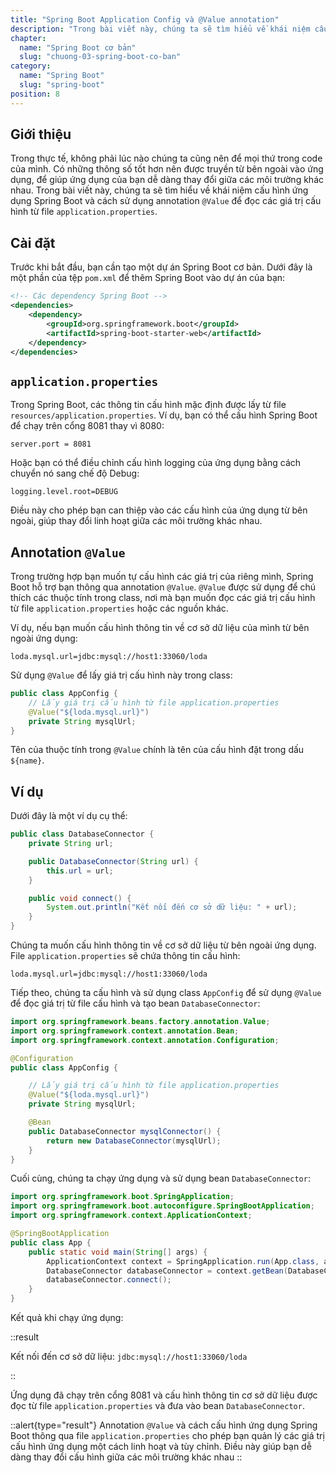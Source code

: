 ```yaml
---
title: "Spring Boot Application Config và @Value annotation"
description: "Trong bài viết này, chúng ta sẽ tìm hiểu về khái niệm cấu hình ứng dụng Spring Boot và cách sử dụng annotation @Value để đọc các giá trị cấu hình từ file application.properties"
chapter:
  name: "Spring Boot cơ bản"
  slug: "chuong-03-spring-boot-co-ban"
category:
  name: "Spring Boot"
  slug: "spring-boot"
position: 8
---
```


## Giới thiệu

Trong thực tế, không phải lúc nào chúng ta cũng nên để mọi thứ trong code của mình. Có những thông số tốt hơn nên được truyền từ bên ngoài vào ứng dụng, để giúp ứng dụng của bạn dễ dàng thay đổi giữa các môi trường khác nhau. Trong bài viết này, chúng ta sẽ tìm hiểu về khái niệm cấu hình ứng dụng Spring Boot và cách sử dụng annotation `@Value` để đọc các giá trị cấu hình từ file `application.properties`.

## Cài đặt

Trước khi bắt đầu, bạn cần tạo một dự án Spring Boot cơ bản. Dưới đây là một phần của tệp `pom.xml` để thêm Spring Boot vào dự án của bạn:

```xml
<!-- Các dependency Spring Boot -->
<dependencies>
    <dependency>
        <groupId>org.springframework.boot</groupId>
        <artifactId>spring-boot-starter-web</artifactId>
    </dependency>
</dependencies>
```

## `application.properties`

Trong Spring Boot, các thông tin cấu hình mặc định được lấy từ file `resources/application.properties`. Ví dụ, bạn có thể cấu hình Spring Boot để chạy trên cổng 8081 thay vì 8080:

```properties
server.port = 8081
```

Hoặc bạn có thể điều chỉnh cấu hình logging của ứng dụng bằng cách chuyển nó sang chế độ Debug:

```properties
logging.level.root=DEBUG
```

Điều này cho phép bạn can thiệp vào các cấu hình của ứng dụng từ bên ngoài, giúp thay đổi linh hoạt giữa các môi trường khác nhau.

## Annotation `@Value`

Trong trường hợp bạn muốn tự cấu hình các giá trị của riêng mình, Spring Boot hỗ trợ bạn thông qua annotation `@Value`. `@Value` được sử dụng để chú thích các thuộc tính trong class, nơi mà bạn muốn đọc các giá trị cấu hình từ file `application.properties` hoặc các nguồn khác.

Ví dụ, nếu bạn muốn cấu hình thông tin về cơ sở dữ liệu của mình từ bên ngoài ứng dụng:

```properties
loda.mysql.url=jdbc:mysql://host1:33060/loda
```

Sử dụng `@Value` để lấy giá trị cấu hình này trong class:

```java
public class AppConfig {
    // Lấy giá trị cấu hình từ file application.properties
    @Value("${loda.mysql.url}")
    private String mysqlUrl;
}
```

Tên của thuộc tính trong `@Value` chính là tên của cấu hình đặt trong dấu `${name}`.

## Ví dụ

Dưới đây là một ví dụ cụ thể:

```java
public class DatabaseConnector {
    private String url;

    public DatabaseConnector(String url) {
        this.url = url;
    }

    public void connect() {
        System.out.println("Kết nối đến cơ sở dữ liệu: " + url);
    }
}
```

Chúng ta muốn cấu hình thông tin về cơ sở dữ liệu từ bên ngoài ứng dụng. File `application.properties` sẽ chứa thông tin cấu hình:

```properties
loda.mysql.url=jdbc:mysql://host1:33060/loda
```

Tiếp theo, chúng ta cấu hình và sử dụng class `AppConfig` để sử dụng `@Value` để đọc giá trị từ file cấu hình và tạo bean `DatabaseConnector`:

```java
import org.springframework.beans.factory.annotation.Value;
import org.springframework.context.annotation.Bean;
import org.springframework.context.annotation.Configuration;

@Configuration
public class AppConfig {

    // Lấy giá trị cấu hình từ file application.properties
    @Value("${loda.mysql.url}")
    private String mysqlUrl;

    @Bean
    public DatabaseConnector mysqlConnector() {
        return new DatabaseConnector(mysqlUrl);
    }
}
```

Cuối cùng, chúng ta chạy ứng dụng và sử dụng bean `DatabaseConnector`:

```java
import org.springframework.boot.SpringApplication;
import org.springframework.boot.autoconfigure.SpringBootApplication;
import org.springframework.context.ApplicationContext;

@SpringBootApplication
public class App {
    public static void main(String[] args) {
        ApplicationContext context = SpringApplication.run(App.class, args);
        DatabaseConnector databaseConnector = context.getBean(DatabaseConnector.class);
        databaseConnector.connect();
    }
}
```

Kết quả khi chạy ứng dụng:

::result

Kết nối đến cơ sở dữ liệu: `jdbc:mysql://host1:33060/loda`

::

Ứng dụng đã chạy trên cổng 8081 và cấu hình thông tin cơ sở dữ liệu được đọc từ file `application.properties` và đưa vào bean `DatabaseConnector`.

::alert{type="result"}
Annotation `@Value` và cách cấu hình ứng dụng Spring Boot thông qua file `application.properties` cho phép bạn quản lý các giá trị cấu hình ứng dụng một cách linh hoạt và tùy chỉnh. Điều này giúp bạn dễ dàng thay đổi cấu hình giữa các môi trường khác nhau
::
